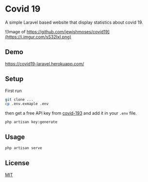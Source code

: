 # Covid 19

A simple Laravel based website that display statistics about covid 19.

![Image of https://github.com/jewishmoses/covid19](https://i.imgur.com/sS32IxI.png)

## Demo
https://covid19-laravel.herokuapp.com/

## Setup

First run
```bash
git clone ...
cp .env.exmaple .env
```
then get a free API key from [covid-193](https://rapidapi.com/api-sports/api/covid-193) and add it in your `.env` file.
```
php artisan key:generate
```

## Usage
```bash
php artisan serve
```

## License
[MIT](https://choosealicense.com/licenses/mit/)

